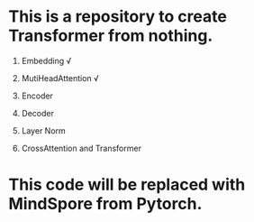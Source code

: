 # This is a repository to create Transformer from nothing.

1. Embedding  √

2. MutiHeadAttention √

3. Encoder

4. Decoder

5. Layer Norm

6. CrossAttention and Transformer 

# This code will be replaced with MindSpore from Pytorch.
